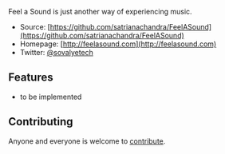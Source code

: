 Feel a Sound is just another way of experiencing music.

* Source: [https://github.com/satrianachandra/FeelASound](https://github.com/satrianachandra/FeelASound)
* Homepage: [http://feelasound.com](http://feelasound.com)
* Twitter: [@sovalyetech](http://twitter.com/sovalyetech)


## Features

* to be implemented


## Contributing

Anyone and everyone is welcome to [contribute](CONTRIBUTING.md).
